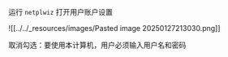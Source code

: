 运行 `netplwiz` 打开用户账户设置

![[../../_resources/images/Pasted image 20250127213030.png]]

取消勾选：要使用本计算机，用户必须输入用户名和密码